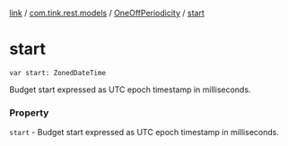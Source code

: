 [link](../../index.md) / [com.tink.rest.models](../index.md) / [OneOffPeriodicity](index.md) / [start](./start.md)

# start

`var start: ZonedDateTime`

Budget start expressed as UTC epoch timestamp in milliseconds.

### Property

`start` - Budget start expressed as UTC epoch timestamp in milliseconds.